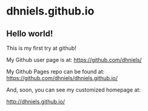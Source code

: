 dhniels.github.io
====================

## Hello world!

This is my first try at github!

My Github user page is at: 
https://github.com/dhniels/

My Github Pages repo can be found at:  
https://github.com/dhniels/dhniels.github.io/

And, soon, you can see my customized homepage at:

http://dhniels.github.io/
